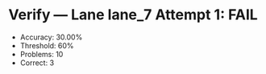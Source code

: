 # Verify — Lane lane_7 Attempt 1: FAIL

- Accuracy: 30.00%
- Threshold: 60%
- Problems: 10
- Correct: 3